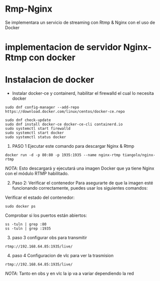# Rmp-Nginx
Se implementara un servicio de streaming con Rtmp & Nginx con el uso de Docker

# implementacion de servidor Nginx-Rtmp con docker 

# Instalacion de docker 
- Instalar docker-ce y containerd, habilitar el firewalld el cual lo necesita docker
```
sudo dnf config-manager --add-repo https://download.docker.com/linux/centos/docker-ce.repo

sudo dnf check-update
sudo dnf install docker-ce docker-ce-cli containerd.io
sudo systemctl start firewalld
sudo systemctl start docker
sudo systemctl status docker
```
1. PASO 1 Ejecutar este comando para descargar Nginx & Rtmp
```
docker run -d -p 80:80 -p 1935:1935 --name nginx-rtmp tiangolo/nginx-rtmp
```
_NOTA_: Esto descargará y ejecutará una imagen Docker que ya tiene Nginx con el módulo RTMP habilitado.

2. Paso 2: Verificar el contenedor
Para asegurarte de que la imagen esté funcionando correctamente, puedes usar los siguientes comandos:

Verificar el estado del contenedor:
```
sudo docker ps
```
Comprobar si los puertos están abiertos:
```
ss -tuln | grep :80
ss -tuln | grep :1935
```
3. paso 3 configurar obs para transmitir
```
rtmp://192.168.64.85:1935/live/
```
4. paso 4 Configuracion de vlc para ver la trasmision
```
rtmp://192.168.64.85:1935/live/
```
_NOTA_: Tanto en obs y en vlc la ip va a variar dependiendo la red 
